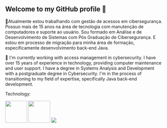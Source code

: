 ## Welcome to my GitHub profile  👋

🔭Atualmente estou trabalhando com gestão de acessos em cibersegurança. 
Possuo mais de 15 anos na área de tecnologia com manutenção de computadores e suporte ao usuário.
Sou formado em Análise e de Desenvolvimento de Sistemas com Pós Graduação de Cibersegurança.
E estou em processo de migração para minha área de formação, especificamente desenvolvimento back-end Java. 

🔭 I'm currently working with access management in cybersecurity.
I have over 15 years of experience in technology, providing computer maintenance and user support.
I have a degree in Systems Analysis and Development with a postgraduate degree in Cybersecurity.
I'm in the process of transitioning to my field of expertise, specifically Java back-end development.


Technology:

<img src="https://cdn.jsdelivr.net/gh/devicons/devicon@latest/icons/html5/html5-original-wordmark.svg" width="70px"/>
<img src="https://cdn.jsdelivr.net/gh/devicons/devicon@latest/icons/css3/css3-original-wordmark.svg" width="70px"/>
<img src="https://cdn.jsdelivr.net/gh/devicons/devicon@latest/icons/javascript/javascript-original.svg" witch="70px"/>          

<!--
**rodrigocgruiz/rodrigocgruiz** is a ✨ _special_ ✨ repository because its `README.md` (this file) appears on your GitHub profile.

Here are some ideas to get you started:

- 🔭 I’m currently working on ...
- 🌱 I’m currently learning ...
- 👯 I’m looking to collaborate on ...
- 🤔 I’m looking for help with ...
- 💬 Ask me about ...
- 📫 How to reach me: ...
- 😄 Pronouns: ...
- ⚡ Fun fact: ...
-->
